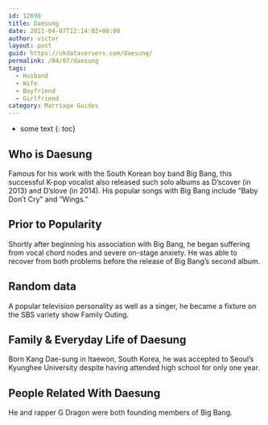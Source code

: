 ```yaml
---
id: 12698
title: Daesung
date: 2021-04-07T12:14:02+00:00
author: victor
layout: post
guid: https://ukdataservers.com/daesung/
permalink: /04/07/daesung
tags:
  - Husband
  - Wife
  - Boyfriend
  - Girlfriend
category: Marriage Guides
---
```


* some text
{: toc}


## Who is Daesung



Famous for his work with the South Korean boy band Big Bang, this successful K-pop vocalist also released such solo albums as D&#8217;scover (in 2013) and D&#8217;slove (in 2014). His popular songs with Big Bang include &#8220;Baby Don&#8217;t Cry&#8221; and &#8220;Wings.&#8221; 

                
                
                
## Prior to Popularity



Shortly after beginning his association with Big Bang, he began suffering from vocal chord nodes and severe on-stage anxiety. He was able to recover from both problems before the release of Big Bang&#8217;s second album.

                
                
                
## Random data



A popular television personality as well as a singer, he became a fixture on the SBS variety show Family Outing.

                
                
                
## Family & Everyday Life of Daesung



Born Kang Dae-sung in Itaewon, South Korea, he was accepted to Seoul&#8217;s Kyunghee University despite having attended high school for only one year.

                
                
                
## People Related With Daesung



He and rapper G Dragon were both founding members of Big Bang.

                
              
            
          
          
          